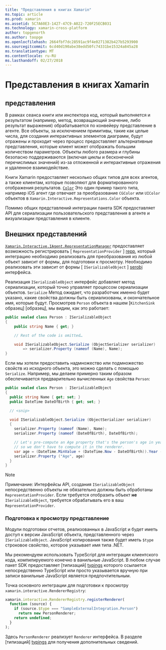 ```yaml
---
title: "Представления в книгах Xamarin"
ms.topic: article
ms.prod: xamarin
ms.assetid: 5C7A60E3-1427-47C9-A022-720F25ECB031
ms.technology: xamarin-cross-platform
author: topgenorth
ms.author: toopge
ms.openlocfilehash: 2664fbf7dc28591ac9f4e0271382b427b5293900
ms.sourcegitcommit: 6cd40d190abe38edd50fc74331be15324a845a28
ms.translationtype: MT
ms.contentlocale: ru-RU
ms.lasthandoff: 02/27/2018
---
```

# <a name="representations-in-xamarin-workbooks"></a>Представления в книгах Xamarin

## <a name="representations"></a>представления

В рамках сеанса книги или инспектора код, который выполняется и результатом (например, метод, возвращающий значение, либо результат выражения) обрабатывается по конвейеру представление в агенте. Все объекты, за исключением примитивы, такие как целые числа, для создания интерактивных элементов диаграмм, будут отражены и проходит через процесс предоставляет альтернативные представления, которые клиент может отображать большим количеством параметров. Объекты любого размера и глубины безопасно поддерживаются (включая циклы и бесконечной перечислимых значений) из-за отложенной и интерактивные отражения и удаленное взаимодействие.

Книги Xamarin предоставляет несколько общих типов для всех агентов, а также клиентам, которые позволяют для форматированного отображения результатов. [`Color`][xir-color] Это один пример такого типа, например iOS агент где отвечает за преобразование `CGColor` или `UIColor` объектов в `Xamarin.Interactive.Representations.Color` объекта.

Помимо общих представлений интеграции пакета SDK предоставляет API для сериализации пользовательского представления в агенте и визуализации представления в клиенте.

## <a name="external-representations"></a>Внешних представлений

[`Xamarin.Interactive.IAgent.RepresentationManager`][repman] предоставляет возможность регистрировать [ `RepresentationProvider` ] [ repp], который интеграцию необходимо реализовать для преобразования из любой объект зависит от формы, для подготовки к просмотру. Необходимо реализовать эти зависит от формы [ `ISerializableObject` ] [ serobj] интерфейса.

Реализация `ISerializableObject` интерфейс добавляет метод сериализации, который точно управляет процессом сериализации объектов. `Serialize` Метод ожидает, что разработчик именно будет указано, какие свойства должны быть сериализованы, и окончательное имя, которые будут. Просмотрев `Person` объекта в нашем [`KitchenSink` образец] [образец], мы видим, как это работает:

```csharp
public sealed class Person : ISerializableObject
{
    public string Name { get; }

    // Rest of the code is omitted…

    void ISerializableObject.Serialize (ObjectSerializer serializer)
        => serializer.Property (nameof (Name), Name);
}
```

Если мы хотели предоставить надмножество или подмножество свойств из исходного объекта, это можно сделать с помощью `Serialize`. Например, мы делаем примерно таким образом обеспечивается предварительно вычисленных `Age` свойства `Person`:

```csharp
public sealed class Person : ISerializableObject
{
  public string Name { get; set; }
  public DateTime DateOfBirth { get; set; }

  // <snip>

  void ISerializableObject.Serialize (ObjectSerializer serializer)
  {
    serializer.Property (nameof (Name), Name);
    serializer.Property (nameof (DateOfBirth), DateOfBirth);

    // Let's pre-compute an Age property that's the person's age in years,
    // so we don't have to compute it in the renderer.
    var age = (DateTime.MinValue + (DateTime.Now - DateOfBirth)).Year - 1;
    serializer.Property ("Age", age)
  }
}
```

> [!NOTE]
> Примечание: Интерфейсы API, создания `ISerializableObject` непосредственно объекты не обязательно должны быть обработаны `RepresentationProvider`. Если требуется отобразить объект **не** `ISerializableObject`, требуется обрабатывать его в ваш `RepresentationProvider`.

### <a name="rendering-a-representation"></a>Подготовка к просмотру представление

Модули подготовки отчетов, реализованных в JavaScript и будет иметь доступ к версии JavaScript объекта, представленного через `ISerializableObject`. JavaScript копирования также будет иметь `$type` строковое свойство, которое указывает имя типа .NET.

Мы рекомендуем использовать TypeScript для интеграции клиентского кода, компилируемого конечно в ванильные JavaScript. В любом случае пакет SDK предоставляет [типизаций] [ typings] которого ссылается непосредственно TypeScript или просто указывается вручную при записи ванильные JavaScript является предпочтительным.

Точка основного интеграции для подготовки к просмотру `xamarin.interactive.RendererRegistry`:

```js
xamarin.interactive.RendererRegistry.registerRenderer(
  function (source) {
    if (source.$type === "SampleExternalIntegration.Person")
      return new PersonRenderer;
    return undefined;
  }
);
```

Здесь `PersonRenderer` реализует `Renderer` интерфейса. В разделе [типизаций] [ typings] для получения дополнительных сведений.

[typings]: https://github.com/xamarin/Workbooks/blob/master/SDK/typings/xamarin-interactive.d.ts
[xir-color]: /api/type/Xamarin.Interactive.Representations.Color/
[repman]: /api/type/Xamarin.Interactive.Representations.IRepresentationManager/
[repp]: /api/type/Xamarin.Interactive.Representations.RepresentationProvider/
[serobj]: /api/type/Xamarin.Interactive.Serialization.ISerializableObject/